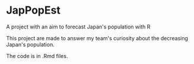 # JapPopEst
A project with an aim to forecast Japan's population with R

This project are made to answer my team's curiosity about the decreasing Japan's population.

The code is in .Rmd files. 
